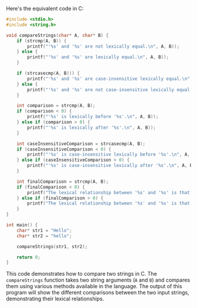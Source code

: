 Here's the equivalent code in C:

```c
#include <stdio.h>
#include <string.h>

void compareStrings(char* A, char* B) {
    if (strcmp(A, B)) {
        printf("'%s' and '%s' are not lexically equal.\n", A, B));
    } else {
        printf("'%s' and '%s' are lexically equal.\n", A, B));
    }

    if (strcasecmp(A, B))) {
        printf("'%s' and '%s' are case-insensitive lexically equal.\n", A, B));
    } else {
        printf("'%s' and '%s' are not case-insensitive lexically equal.\n", A, B));
    }

    int comparison = strcmp(A, B);
    if (comparison < 0) {
        printf("'%s' is lexically before '%s'.\n", A, B));
    } else if (comparison > 0) {
        printf("'%s' is lexically after '%s'.\n", A, B));
    }

    int caseInsensitiveComparison = strcasecmp(A, B);
    if (caseInsensitiveComparison < 0) {
        printf("'%s' is case-insensitive lexically before '%s'.\n", A, B));
    } else if (caseInsensitiveComparison > 0) {
        printf("'%s' is case-insensitive lexically after '%s'.\n", A, B));
    }

    int finalComparison = strcmp(A, B);
    if (finalComparison < 0) {
        printf("The lexical relationship between '%s' and '%s' is that '%s' comes before '%s'.\n", A, B, A, B));
    } else if (finalComparison > 0) {
        printf("The lexical relationship between '%s' and '%s' is that '%s' comes after '%s'.\n", A, B, A, B));
    }
}

int main() {
    char* str1 = "Hello";
    char* str2 = "hello";

    compareStrings(str1, str2);

    return 0;
}
```

This code demonstrates how to compare two strings in C. The `compareStrings` function takes two string arguments (`A` and `B`) and compares them using various methods available in the language. The output of this program will show the different comparisons between the two input strings, demonstrating their lexical relationships.
